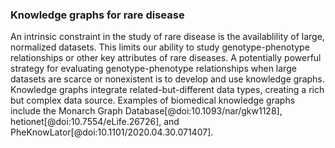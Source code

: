 ### Knowledge graphs for rare disease

An intrinsic constraint in the study of rare disease is the availablility of large, normalized datasets. 
This limits our ability to study genotype-phenotype relationships or other key attributes of rare diseases. 
A potentially powerful strategy for evaluating genotype-phenotype relationships when large datasets are scarce or nonexistent is to develop and use knowledge graphs.
Knowledge graphs integrate related-but-different data types, creating a rich but complex data source. 
Examples of biomedical knowledge graphs include the Monarch Graph Database[@doi:10.1093/nar/gkw1128], hetionet[@doi:10.7554/eLife.26726], and PheKnowLator[@doi:10.1101/2020.04.30.071407].